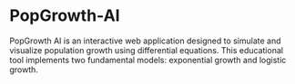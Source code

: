 # PopGrowth-AI
PopGrowth AI is an interactive web application designed to simulate and visualize population growth using differential equations. This educational tool implements two fundamental models: exponential growth and logistic growth. 
